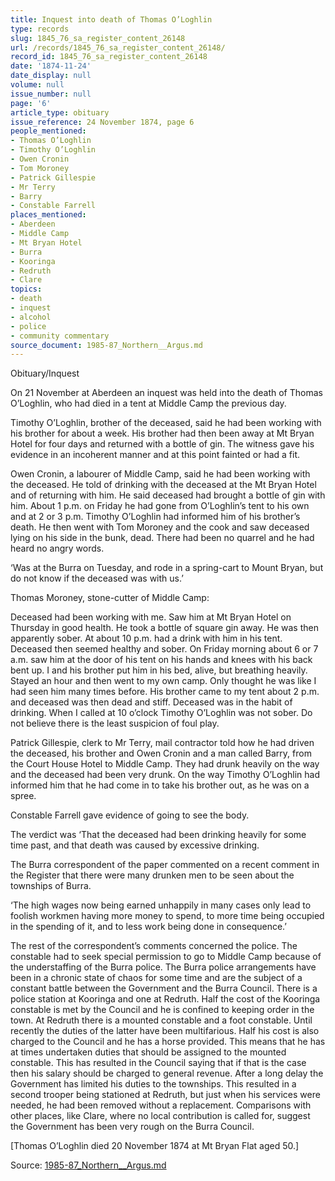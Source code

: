 ```yaml
---
title: Inquest into death of Thomas O’Loghlin
type: records
slug: 1845_76_sa_register_content_26148
url: /records/1845_76_sa_register_content_26148/
record_id: 1845_76_sa_register_content_26148
date: '1874-11-24'
date_display: null
volume: null
issue_number: null
page: '6'
article_type: obituary
issue_reference: 24 November 1874, page 6
people_mentioned:
- Thomas O’Loghlin
- Timothy O’Loghlin
- Owen Cronin
- Tom Moroney
- Patrick Gillespie
- Mr Terry
- Barry
- Constable Farrell
places_mentioned:
- Aberdeen
- Middle Camp
- Mt Bryan Hotel
- Burra
- Kooringa
- Redruth
- Clare
topics:
- death
- inquest
- alcohol
- police
- community commentary
source_document: 1985-87_Northern__Argus.md
---
```


Obituary/Inquest

On 21 November at Aberdeen an inquest was held into the death of Thomas O’Loghlin, who had died in a tent at Middle Camp the previous day.

Timothy O’Loghlin, brother of the deceased, said he had been working with his brother for about a week.  His brother had then been away at Mt Bryan Hotel for four days and returned with a bottle of gin.  The witness gave his evidence in an incoherent manner and at this point fainted or had a fit.

Owen Cronin, a labourer of Middle Camp, said he had been working with the deceased.  He told of drinking with the deceased at the Mt Bryan Hotel and of returning with him.  He said deceased had brought a bottle of gin with him.  About 1 p.m. on Friday he had gone from O’Loghlin’s tent to his own and at 2 or 3 p.m. Timothy O’Loghlin had informed him of his brother’s death.  He then went with Tom Moroney and the cook and saw deceased lying on his side in the bunk, dead.  There had been no quarrel and he had heard no angry words.

‘Was at the Burra on Tuesday, and rode in a spring-cart to Mount Bryan, but do not know if the deceased was with us.’

Thomas Moroney, stone-cutter of Middle Camp:

Deceased had been working with me.  Saw him at Mt Bryan Hotel on Thursday in good health.  He took a bottle of square gin away.  He was then apparently sober.  At about 10 p.m. had a drink with him in his tent.  Deceased then seemed healthy and sober.  On Friday morning about 6 or 7 a.m. saw him at the door of his tent on his hands and knees with his back bent up.  I and his brother put him in his bed, alive, but breathing heavily.  Stayed an hour and then went to my own camp.  Only thought he was like I had seen him many times before.  His brother came to my tent about 2 p.m. and deceased was then dead and stiff.  Deceased was in the habit of drinking.  When I called at 10 o’clock Timothy O’Loghlin was not sober.  Do not believe there is the least suspicion of foul play.

Patrick Gillespie, clerk to Mr Terry, mail contractor told how he had driven the deceased, his brother and Owen Cronin and a man called Barry, from the Court House Hotel to Middle Camp.  They had drunk heavily on the way and the deceased had been very drunk.  On the way Timothy O’Loghlin had informed him that he had come in to take his brother out, as he was on a spree.

Constable Farrell gave evidence of going to see the body.

The verdict was ‘That the deceased had been drinking heavily for some time past, and that death was caused by excessive drinking.

The Burra correspondent of the paper commented on a recent comment in the Register that there were many drunken men to be seen about the townships of Burra.

‘The high wages now being earned unhappily in many cases only lead to foolish workmen having more money to spend, to more time being occupied in the spending of it, and to less work being done in consequence.’

The rest of the correspondent’s comments concerned the police.  The constable had to seek special permission to go to Middle Camp because of the understaffing of the Burra police.  The Burra police arrangements have been in a chronic state of chaos for some time and are the subject of a constant battle between the Government and the Burra Council.  There is a police station at Kooringa and one at Redruth.  Half the cost of the Kooringa constable is met by the Council and he is confined to keeping order in the town.  At Redruth there is a mounted constable and a foot constable.  Until recently the duties of the latter have been multifarious.  Half his cost is also charged to the Council and he has a horse provided.  This means that he has at times undertaken duties that should be assigned to the mounted constable.  This has resulted in the Council saying that if that is the case then his salary should be charged to general revenue.  After a long delay the Government has limited his duties to the townships.  This resulted in a second trooper being stationed at Redruth, but just when his services were needed, he had been removed without a replacement.  Comparisons with other places, like Clare, where no local contribution is called for, suggest the Government has been very rough on the Burra Council.

[Thomas O’Loghlin died 20 November 1874 at Mt Bryan Flat aged 50.]

Source: [1985-87_Northern__Argus.md](/downloads/markdown/1985-87_Northern__Argus.md)
